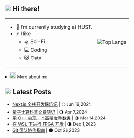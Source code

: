 <h2>
  <picture>
    <source srcset="https://fonts.gstatic.com/s/e/notoemoji/latest/1f44b/512.webp" type="image/webp">
    <img src="https://fonts.gstatic.com/s/e/notoemoji/latest/1f44b/512.gif" alt="👋" width="20" height="20">
  </picture>
   Hi there!
</h2>

<table>
  <tr>
    <td>
      <ul>
        <li>🌱 I'm currently studying at HUST.</li>
        <li>⚡️ I like
          <ul>
            <li>🛸 Sci-Fi</li>
            <li>💻 Coding</li>
            <li>🐱 Cats</li>
          </ul>
        </li>
      </ul>
    </td>
    <td>
      <a>
        <img src="https://github-readme-stats.vercel.app/api/top-langs/?username=Yiipu&layout=compact&title_color=ffffff&text_color=eeeeee&bg_color=43,4158D0,C850C0,FFCC70" alt="Top Langs"/>
      </a>
    </td>
  </tr>
</table>

<details>

<summary>
  <picture>
    <source srcset="https://fonts.gstatic.com/s/e/notoemoji/latest/1f42c/512.webp" type="image/webp">
    <img src="https://fonts.gstatic.com/s/e/notoemoji/latest/1f42c/512.gif" alt="🐬" width="20" height="20">
  </picture>
  More about me
</summary>

```json
{
  "pronouns": ["he", "him"],
  "language": ["cn", "en"],
  "coding-language" : ["js","cpp","python","java"],
  "tools": ["vscode", "docker"]
}
```

```mermaid
timeline
    title yiipu.drawTimeLine()
    2003 : I was born 🎉
    2018 : I wrote my first code in python 🐍
    2021 : I was admitted by HUST 🏫
         : where i wrote my first "Hello World" in C 👋
    2022 : I created my first repo on Github 🐙
    2023 : I opened my first pull request ⭐️
         : I wrote a simple Wechat bot 🤖
         : My teammates and I developed a web app together 🤝
         : I started writing blogs ✏️
    2024 : I developed a full-stack web app using Next.js 🚀
```

</details>

<h2>
  <picture>
    <source srcset="https://fonts.gstatic.com/s/e/notoemoji/latest/270f_fe0f/512.webp" type="image/webp">
    <img src="https://fonts.gstatic.com/s/e/notoemoji/latest/270f_fe0f/512.gif" alt="✏" width="20" height="20">
  </picture>
  Latest Posts
</h2>

<!-- BLOG-POST-LIST:START -->
 - [Next.js 全栈开发踩坑记](https://yiipu.github.io/posts/next-fullstack/) | 🌕 Jun 19,2024
 - [量子计算科普文章随记](https://yiipu.github.io/posts/reading-qcvc/) | 🌖 Apr 7,2024
 - [用 C++ 实现一个高精度整数类](https://yiipu.github.io/posts/high-percision/) | 🌗 Mar 14,2024
 - [在 WSL 下进行 FPGA 开发](https://yiipu.github.io/posts/fpga-with-wsl/) | 🌘 Dec 1,2023
 - [Git 团队协作指南](https://yiipu.github.io/posts/git-teamwork/) | 🌑 Oct 26,2023<!-- BLOG-POST-LIST:END -->
